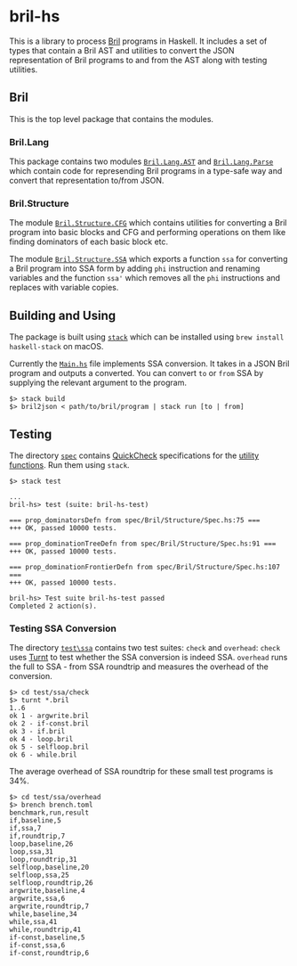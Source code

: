 # bril-hs

This is a library to process [Bril](https://capra.cs.cornell.edu/bril/) programs
in Haskell. It includes a set of types that contain a Bril AST and utilities
to convert the JSON representation of Bril programs to and from the AST along with
testing utilities.

## Bril

This is the top level package that contains the modules.

### Bril.Lang

This package contains two modules [`Bril.Lang.AST`](src/Bril/Lang/AST.hs) and
[`Bril.Lang.Parse`](src/Bril/Lang/Parse.hs) which contain code for
represending Bril programs in a type-safe way and convert that
representation to/from JSON.

### Bril.Structure

The module [`Bril.Structure.CFG`](src/Bril/Structure/CFG.hs)
which contains utilities for converting a Bril program into basic blocks and CFG
and performing operations on them like finding dominators of each basic
block etc.

The module [`Bril.Structure.SSA`](src/Bril/Structure/SSA.hs)
which exports a function `ssa` for converting a Bril program into SSA form
by adding `phi` instruction and renaming variables and the function `ssa'`
which removes all the `phi` instructions and replaces with variable copies.

## Building and Using

The package is built using [`stack`](https://docs.haskellstack.org/en/stable/README/)
which can be installed using `brew install haskell-stack` on macOS.

Currently the [`Main.hs`](app/Main.hs) file implements SSA conversion. It takes in
a JSON Bril program and outputs a converted. You can convert `to` or `from` SSA by
supplying the relevant argument to the program. 

```
$> stack build
$> bril2json < path/to/bril/program | stack run [to | from]
```

## Testing

The directory [`spec`](spec/) contains [QuickCheck](https://hackage.haskell.org/package/QuickCheck)
specifications for the [utility functions](spec/Bril/Structure/Spec.hs). Run them using `stack`.

```
$> stack test

...
bril-hs> test (suite: bril-hs-test)

=== prop_dominatorsDefn from spec/Bril/Structure/Spec.hs:75 ===
+++ OK, passed 10000 tests.

=== prop_dominationTreeDefn from spec/Bril/Structure/Spec.hs:91 ===
+++ OK, passed 10000 tests.

=== prop_dominationFrontierDefn from spec/Bril/Structure/Spec.hs:107 ===
+++ OK, passed 10000 tests.

bril-hs> Test suite bril-hs-test passed
Completed 2 action(s).
```

### Testing SSA Conversion

The directory [`test\ssa`](test/ssa) contains two test suites: `check` and `overhead`:
`check` uses [Turnt](https://github.com/cucapra/turnt) to test whether the SSA
conversion is indeed SSA. `overhead` runs the full to SSA - from SSA roundtrip
and measures the overhead of the conversion.

```
$> cd test/ssa/check
$> turnt *.bril
1..6
ok 1 - argwrite.bril
ok 2 - if-const.bril
ok 3 - if.bril
ok 4 - loop.bril
ok 5 - selfloop.bril
ok 6 - while.bril
```

The average overhead of SSA roundtrip for these small test programs is 34%.

```
$> cd test/ssa/overhead
$> brench brench.toml
benchmark,run,result
if,baseline,5
if,ssa,7
if,roundtrip,7
loop,baseline,26
loop,ssa,31
loop,roundtrip,31
selfloop,baseline,20
selfloop,ssa,25
selfloop,roundtrip,26
argwrite,baseline,4
argwrite,ssa,6
argwrite,roundtrip,7
while,baseline,34
while,ssa,41
while,roundtrip,41
if-const,baseline,5
if-const,ssa,6
if-const,roundtrip,6
```
